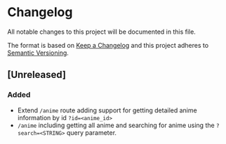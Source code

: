 # Changelog
All notable changes to this project will be documented in this file.

The format is based on [Keep a Changelog](http://keepachangelog.com/en/1.0.0/)
and this project adheres to [Semantic Versioning](http://semver.org/spec/v2.0.0.html).

## [Unreleased]

### Added
- Extend `/anime` route adding support for getting detailed anime information by id `?id=<anime_id>`
- `/anime` including getting all anime and searching for anime using the `?search=<STRING>` query parameter.